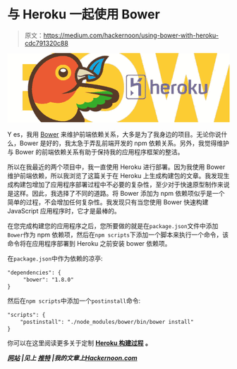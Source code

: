 # 与 Heroku 一起使用 Bower

> 原文：<https://medium.com/hackernoon/using-bower-with-heroku-cdc791320c88>

![](img/81e1fc362a56a501206e27b0acf37ee7.png)

Y es，我用 [Bower](http://bower.io) 来维护前端依赖关系，大多是为了我身边的项目。无论你说什么，Bower 是好的，我太急于弄乱前端开发的 npm 依赖关系。另外，我觉得维护与 Bower 的前端依赖关系有助于保持我的应用程序框架的整洁。

所以在我最近的两个项目中，我一直使用 Heroku 进行部署。因为我使用 Bower 维护前端依赖，所以我浏览了这篇关于在 Heroku 上生成构建包的文章。我发现生成构建包增加了应用程序部署过程中不必要的复杂性，至少对于快速原型制作来说是这样。因此，我选择了不同的道路。将 Bower 添加为 npm 依赖项似乎是一个简单的过程，不会增加任何复杂性。我发现只有当您使用 Bower 快速构建 JavaScript 应用程序时，它才是最棒的。

在您完成构建您的应用程序之后，您所要做的就是在`package.json`文件中添加`Bower`作为 npm 依赖项，然后在`npm scripts`下添加一个脚本来执行一个命令，该命令将在应用程序部署到 Heroku 之前安装 bower 依赖项。

在`package.json`中作为依赖的凉亭:

```
"dependencies": {
     "bower": "1.8.0" 
}
```

然后在`npm scripts`中添加一个`postinstall`命令:

```
"scripts": {
    "postinstall": "./node_modules/bower/bin/bower install" 
}
```

你可以在这里阅读更多关于定制 [**Heroku 构建过程**](https://devcenter.heroku.com/articles/nodejs-support#customizing-the-build-process) **。**

[***网站***](http://amandeepmittal.github.io) ***|见上*** [***推特***](http://twitter.com/amanhimself) ***|我的文章上***[***Hackernoon.com***](https://hackernoon.com/@amanhimself)